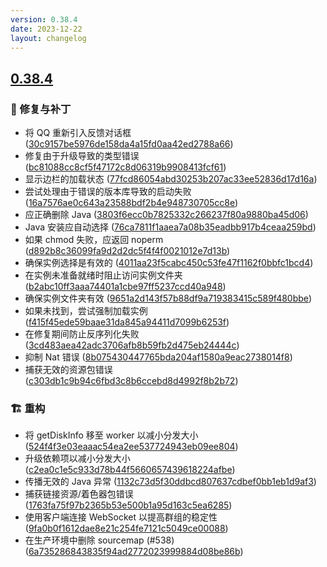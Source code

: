 ```yaml
---
version: 0.38.4
date: 2023-12-22
layout: changelog
---
```

## [0.38.4](#0.38.4)
### 🐛 修复与补丁

- 将 QQ 重新引入反馈对话框 ([30c9157be5976de158da4a15fd0aa42ed2788a66](https://github.com/Voxelum/x-minecraft-launcher/commit/30c9157be5976de158da4a15fd0aa42ed2788a66))
- 修复由于升级导致的类型错误 ([bc81088cc8cf5f47172c8d06319b9908413fcf61](https://github.com/Voxelum/x-minecraft-launcher/commit/bc81088cc8cf5f47172c8d06319b9908413fcf61))
- 显示边栏的加载状态 ([77fcd86054abd30253b207ac33ee52836d17d16a](https://github.com/Voxelum/x-minecraft-launcher/commit/77fcd86054abd30253b207ac33ee52836d17d16a))
- 尝试处理由于错误的版本库导致的启动失败 ([16a7576ae0c643a23588bdf2b4e948730705cc8e](https://github.com/Voxelum/x-minecraft-launcher/commit/16a7576ae0c643a23588bdf2b4e948730705cc8e))
- 应正确删除 Java ([3803f6ecc0b7825332c266237f80a9880ba45d06](https://github.com/Voxelum/x-minecraft-launcher/commit/3803f6ecc0b7825332c266237f80a9880ba45d06))
- Java 安装应自动选择 ([76ca7811f1aaea7a08b35eadbb917b4ceaa259bd](https://github.com/Voxelum/x-minecraft-launcher/commit/76ca7811f1aaea7a08b35eadbb917b4ceaa259bd))
- 如果 chmod 失败，应返回 noperm ([d892b8c36099fa9d2d2dc5f4f4f0021012e7d13b](https://github.com/Voxelum/x-minecraft-launcher/commit/d892b8c36099fa9d2d2dc5f4f4f0021012e7d13b))
- 确保实例选择是有效的 ([4011aa23f5cabc450c53fe47f1162f0bbfc1bcd4](https://github.com/Voxelum/x-minecraft-launcher/commit/4011aa23f5cabc450c53fe47f1162f0bbfc1bcd4))
- 在实例未准备就绪时阻止访问实例文件夹 ([b2abc10ff3aaa74401a1cbe97ff5237ccd40a948](https://github.com/Voxelum/x-minecraft-launcher/commit/b2abc10ff3aaa74401a1cbe97ff5237ccd40a948))
- 确保实例文件夹有效 ([9651a2d143f57b88df9a719383415c589f480bbe](https://github.com/Voxelum/x-minecraft-launcher/commit/9651a2d143f57b88df9a719383415c589f480bbe))
- 如果未找到，尝试强制加载实例 ([f415f45ede59baae31da845a94411d7099b6253f](https://github.com/Voxelum/x-minecraft-launcher/commit/f415f45ede59baae31da845a94411d7099b6253f))
- 在修复期间防止反序列化失败 ([3cd483aea42adc3706afb8b59fb2d475eb24444c](https://github.com/Voxelum/x-minecraft-launcher/commit/3cd483aea42adc3706afb8b59fb2d475eb24444c))
- 抑制 Nat 错误 ([8b075430447765bda204af1580a9eac2738014f8](https://github.com/Voxelum/x-minecraft-launcher/commit/8b075430447765bda204af1580a9eac2738014f8))
- 捕获无效的资源包错误 ([c303db1c9b94c6fbd3c8b6ccebd8d4992f8b2b72](https://github.com/Voxelum/x-minecraft-launcher/commit/c303db1c9b94c6fbd3c8b6ccebd8d4992f8b2b72))

### 🏗️ 重构
- 将 getDiskInfo 移至 worker 以减小分发大小 ([524f4f3e03eaaac54ea2ee537724943eb09ee804](https://github.com/Voxelum/x-minecraft-launcher/commit/524f4f3e03eaaac54ea2ee537724943eb09ee804))
- 升级依赖项以减小分发大小 ([c2ea0c1e5c933d78b44f5660657439618224afbe](https://github.com/Voxelum/x-minecraft-launcher/commit/c2ea0c1e5c933d78b44f5660657439618224afbe))
- 传播无效的 Java 异常 ([1132c73d5f30ddbcd807637cdbef0bb1eb1d9af3](https://github.com/Voxelum/x-minecraft-launcher/commit/1132c73d5f30ddbcd807637cdbef0bb1eb1d9af3))
- 捕获链接资源/着色器包错误 ([1763fa75f97b2365b53e500b1a95d163c5ea6285](https://github.com/Voxelum/x-minecraft-launcher/commit/1763fa75f97b2365b53e500b1a95d163c5ea6285))
- 使用客户端连接 WebSocket 以提高群组的稳定性 ([9fa0b0f1612dae8e21c254fe7121c5049ce00088](https://github.com/Voxelum/x-minecraft-launcher/commit/9fa0b0f1612dae8e21c254fe7121c5049ce00088))
- 在生产环境中删除 sourcemap (#538) ([6a735286843835f94ad2772023999884d08be86b](https://github.com/Voxelum/x-minecraft-launcher/commit/6a735286843835f94ad2772023999884d08be86b))
